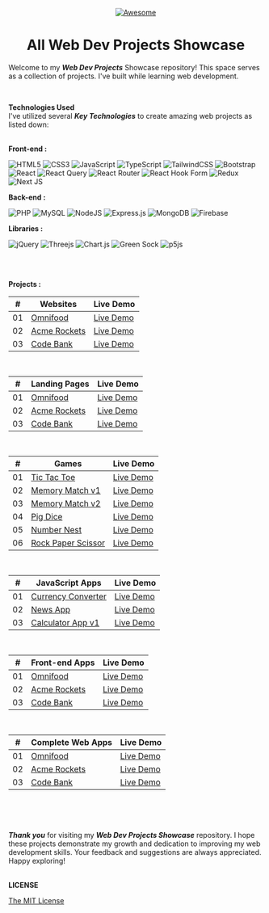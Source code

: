<div align="center">

[![Awesome](https://awesome.re/badge.svg)](https://awesome.re)

# All Web Dev Projects Showcase

</div>



Welcome to my **_Web Dev Projects_** Showcase repository! This space serves as a collection of projects. I've built while learning web development.

<br />

**Technologies Used** <br />
I've utilized several **_Key Technologies_** to create amazing web projects as listed down:
<br />
<br />

<b>Front-end :</b> <br />

![HTML5](https://img.shields.io/badge/HTML5-%23E34F26.svg?style=flate-badge&logo=html5&logoColor=white) ![CSS3](https://img.shields.io/badge/CSS3-%231572B6.svg?style=flate-badge&logo=css3&logoColor=white) ![JavaScript](https://img.shields.io/badge/JavaScript-%23323330.svg?style=flate-badge&logo=javascript&logoColor=%23F7DF1E) ![TypeScript](https://img.shields.io/badge/TypeScript-%23007ACC.svg?style=flat-badge&logo=typescript&logoColor=white)
![TailwindCSS](https://img.shields.io/badge/Tailwind_CSS-%2338B2AC.svg?style=flat-badge&logo=tailwind-css&logoColor=white) ![Bootstrap](https://img.shields.io/badge/Bootstrap-%238511FA.svg?style=flat-badge&logo=bootstrap&logoColor=white)
![React](https://img.shields.io/badge/React.js-%2320232a.svg?style=flat-badge&logo=react&logoColor=%2361DAFB) ![React Query](https://img.shields.io/badge/-React%20Query-FF4154?style=flat-badge&logo=react%20query&logoColor=white) ![React Router](https://img.shields.io/badge/React_Router-CA4245?style=flat-badge&logo=react-router&logoColor=white) ![React Hook Form](https://img.shields.io/badge/React%20Hook%20Form-%23EC5990.svg?style=flat-badge&logo=reacthookform&logoColor=white) ![Redux](https://img.shields.io/badge/Redux-%23593d88.svg?style=flat-badge&logo=redux&logoColor=white) ![Next JS](https://img.shields.io/badge/Next.js-black?style=flat-badge&logo=next.js&logoColor=white)
<br />

<b>Back-end :</b> <br />

![PHP](https://img.shields.io/badge/php-%23777BB4.svg?style=flat-badge&logo=php&logoColor=white)
![MySQL](https://img.shields.io/badge/MySQL-%2300f.svg?style=flate-badge&logo=mysql&logoColor=white)
![NodeJS](https://img.shields.io/badge/Node.js-6DA55F?style=flat-badge&logo=node.js&logoColor=white)
![Express.js](https://img.shields.io/badge/Express.js-%23404d59.svg?style=flat-badge&logo=express&logoColor=%2361DAFB)
![MongoDB](https://img.shields.io/badge/MongoDB-%234ea94b.svg?style=flat-badge&logo=mongodb&logoColor=white)
![Firebase](https://img.shields.io/badge/Firebase-ffca28?style=flate-badge&logo=firebase&logoColor=black)
<br />

<b>Libraries :</b> <br />

![jQuery](https://img.shields.io/badge/JQuery-%230769AD.svg?style=flat-badge&logo=jquery&logoColor=white) ![Threejs](https://img.shields.io/badge/Three.js-black?style=flat-badge&logo=three.js&logoColor=white) ![Chart.js](https://img.shields.io/badge/Chart.js-F5788D.svg?style=flat-badge&logo=chart.js&logoColor=white)
![Green Sock](https://img.shields.io/badge/Green%20Sock%20Animation-black?style=flat-badge&logo=greensock&logoColor=green) ![p5js](https://img.shields.io/badge/P5.js-ED225D?style=flat-badge&logo=p5.js&logoColor=FFFFFF)

<br />
<br />

<b>Projects :</b> <br />

|  #  | Websites                                                        | Live Demo                                                        |
| :-: | --------------------------------------------------------------- | ---------------------------------------------------------------- |
| 01  | [Omnifood](https://github.com/Pranav-Jadhav09/omnifood-website) | [Live Demo](https://pranav-jadhav09.github.io/omnifood-website/) |
| 02  | [Acme Rockets](https://github.com/Pranav-Jadhav09/Acme-Rockets) | [Live Demo](https://acme-rockets-website.onrender.com/)          |
| 03  | [Code Bank](https://github.com/Pranav-Jadhav09/Code-Bank)       | [Live Demo](https://code-bank-website.onrender.com/)             |

<br />

|  #  | Landing Pages                                                   | Live Demo                                                        |
| :-: | --------------------------------------------------------------- | ---------------------------------------------------------------- |
| 01  | [Omnifood](https://github.com/Pranav-Jadhav09/omnifood-website) | [Live Demo](https://pranav-jadhav09.github.io/omnifood-website/) |
| 02  | [Acme Rockets](https://github.com/Pranav-Jadhav09/Acme-Rockets) | [Live Demo](https://acme-rockets-website.onrender.com/)          |
| 03  | [Code Bank](https://github.com/Pranav-Jadhav09/Code-Bank)       | [Live Demo](https://code-bank-website.onrender.com/)             |

<br />

|  #  | Games                                                           | Live Demo                                                        |
| :-: | --------------------------------------------------------------- | ---------------------------------------------------------------- |
| 01  | [Tic Tac Toe](https://github.com/Pranav-Jadhav09/tic-tac-toe) | [Live Demo](https://tic-tac-toe-jrpranav.netlify.app/) |
| 02  | [Memory Match v1](https://github.com/Pranav-Jadhav09/memory-card-game-v1) | [Live Demo](https://memorycard-game-v1-jrpranav.netlify.app/)          |
| 03  | [Memory Match v2](https://github.com/Pranav-Jadhav09/memory-card-game-v2)       | [Live Demo](https://memory-card-game-v2-jrpranav.netlify.app/)             |
| 04  | [Pig Dice](https://github.com/Pranav-Jadhav09/pig-dice-game)       | [Live Demo](https://pig-dice-game-jrpranav.netlify.app/)             |
| 05  | [Number Nest](https://github.com/Pranav-Jadhav09/number-nest-game)       | [Live Demo](https://pranav-jadhav09.github.io/number-nest-game/)             |
| 06  | [Rock Paper Scissor](https://github.com/Pranav-Jadhav09/rockpaperscissor-game)       | [Live Demo](https://rockpaperscissor-jrpranav.netlify.app/)             |

<br />

|  #  | JavaScript Apps                                                 | Live Demo                                                        |
| :-: | --------------------------------------------------------------- | ---------------------------------------------------------------- |
| 01  | [Currency Converter](https://github.com/Pranav-Jadhav09/currency-converter-app) | [Live Demo](https://currency-converter-app-vlm4.onrender.com/) |
| 02  | [News App](https://github.com/Pranav-Jadhav09/news-hub-app) | [Live Demo](https://www.linkedin.com/feed/update/urn:li:activity:7114994757163999232/)          |
| 03  | [Calculator App v1](https://github.com/Pranav-Jadhav09/Calculator-app)       | [Live Demo](https://calculator-app-site.onrender.com/)             |

<br />

|  #  | Front-end Apps                                                  | Live Demo                                                        |
| :-: | --------------------------------------------------------------- | ---------------------------------------------------------------- |
| 01  | [Omnifood](https://github.com/Pranav-Jadhav09/omnifood-website) | [Live Demo](https://pranav-jadhav09.github.io/omnifood-website/) |
| 02  | [Acme Rockets](https://github.com/Pranav-Jadhav09/Acme-Rockets) | [Live Demo](https://acme-rockets-website.onrender.com/)          |
| 03  | [Code Bank](https://github.com/Pranav-Jadhav09/Code-Bank)       | [Live Demo](https://code-bank-website.onrender.com/)             |

<br />

|  #  | Complete Web Apps                                               | Live Demo                                                        |
| :-: | --------------------------------------------------------------- | ---------------------------------------------------------------- |
| 01  | [Omnifood](https://github.com/Pranav-Jadhav09/omnifood-website) | [Live Demo](https://pranav-jadhav09.github.io/omnifood-website/) |
| 02  | [Acme Rockets](https://github.com/Pranav-Jadhav09/Acme-Rockets) | [Live Demo](https://acme-rockets-website.onrender.com/)          |
| 03  | [Code Bank](https://github.com/Pranav-Jadhav09/Code-Bank)       | [Live Demo](https://code-bank-website.onrender.com/)             |

<br />

<br />
<br />

**_Thank you_** for visiting my **_Web Dev Projects Showcase_** repository. I hope these projects demonstrate my growth and dedication to improving my web development skills. Your feedback and suggestions are always appreciated. Happy exploring!
<br />
<br />

**LICENSE**

[The MIT License](./LICENSE)
